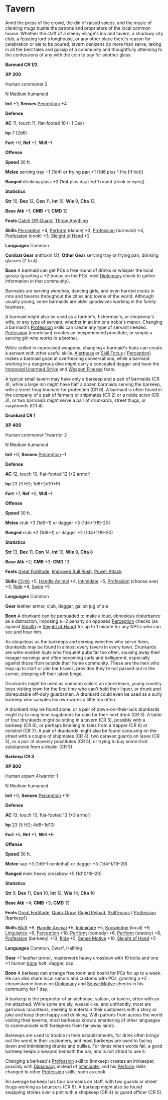 # Tavern

Amid the press of the crowd, the din of raised voices, and the music of clanking mugs bustle the patrons and proprietors of the local common house. Whether the staff of a sleepy village's inn and tavern, a shadowy city club, a feasting lord's longhouse, or any other place there's reason for celebration or ale to be poured, tavern denizens do more than serve, taking in all the best tales and gossip of a community and thoughtfully attending to the confessions of any with the coin to pay for another glass.

**Barmaid CR 1/2**

**XP 200**

Human commoner 2

N Medium humanoid

**Init** +1; **Senses** [Perception](../../skills/perception#_perception) +4

**Defense**

**AC** 11, touch 11, flat-footed 10 (+1 Dex)

**hp** 7 (2d6)

**Fort** +0, **Ref** +1, **Will** –1

**Offense**

**Speed** 30 ft.

**Melee** serving tray +1 (1d4) or frying pan +1 (1d6 plus 1 fire [if hot])

**Ranged** drinking glass +2 (1d4 plus dazzled 1 round [drink in eyes])

**Statistics**

**Str** 10, **Dex** 12, **Con** 11, **Int** 10, **Wis** 9, **Cha** 13

**Base Atk** +1; **CMB** +1; **CMD** 12

**Feats** [Catch Off-Guard](../../feats#_catch-off-guard), [Throw Anything](../../feats#_throw-anything)

**Skills** [Perception](../../skills/perception#_perception) +4, [Perform](../../skills/perform#_perform) (dance) +3, [Profession](../../skills/profession#_profession) (barmaid) +4, [Profession](../../skills/profession#_profession) (cook) +3, [Sleight of Hand](../../skills/sleightOfHand#_sleight-of-hand) +2

**Languages** Common

**Combat Gear** antitoxin (2); **Other Gear** serving tray or frying pan, drinking glasses (2 to 4)

**Boon** A barmaid can get PCs a free round of drinks or whisper the local gossip (granting a +2 bonus on the PCs' next [Diplomacy](../../skills/diplomacy#_diplomacy) check to gather information in that community).

Barmaids are serving wenches, dancing girls, and even harried cooks in inns and taverns throughout the cities and towns of the world. Although usually young, some barmaids are older goodwives working in the family business.

A barmaid might also be used as a farmer's, fisherman's, or shopkeep's wife, or any type of servant, whether in an inn or a noble's manor. Changing a barmaid's [Profession](../../skills/profession#_profession) skills can create any type of servant needed. [Profession](../../skills/profession#_profession) (courtesan) creates an inexperienced prostitute, or simply a serving girl who works in a brothel.

While skilled in improvised weapons, changing a barmaid's feats can create a servant with other useful skills. [Alertness](../../feats#_alertness) or [Skill Focus](../../feats#_skill-focus) ( [Perception](../../skills/perception#_perception)) makes a barmaid good at overhearing conversations, while a barmaid working in a dangerous dive might carry a concealed dagger and have the [Improved Unarmed Strike](../../feats#_improved-unarmed-strike) and [Weapon Finesse](../../feats#_weapon-finesse) feats.

A typical small tavern may have only a barkeep and a pair of barmaids (CR 4), while a large inn might have half a dozen barmaids serving the barkeep, with a street thug bouncer for protection (CR 6). A barmaid is often found in the company of a pair of farmers or shipmates (CR 2) or a noble scion (CR 3), or two barmaids might serve a pair of drunkards, street thugs, or vagabonds (CR 4).

**Drunkard CR 1**

**XP 400**

Human commoner 1/warrior 2

N Medium humanoid

**Init** +0; **Senses** [Perception](../../skills/perception#_perception) –1

**Defense**

**AC** 12, touch 10, flat-footed 12 (+2 armor)

**hp** 23 (3 HD; 1d6+2d10+9)

**Fort** +7, **Ref** +0, **Will** –1

**Offense**

**Speed** 30 ft.

**Melee** club +3 (1d6+1) or dagger +3 (1d4+1/19–20)

**Ranged** club +2 (1d6+1) or dagger +2 (1d4+1/19–20)

**Statistics**

**Str** 13, **Dex** 11, **Con** 14, **Int** 10, **Wis** 9, **Cha** 8

**Base Atk** +2; **CMB** +3; **CMD** 13

**Feats** [Great Fortitude](../../feats#_great-fortitude), [Improved Bull Rush](../../feats#_improved-bull-rush), [Power Attack](../../feats#_power-attack)

**Skills** [Climb](../../skills/climb#_climb) +5, [Handle Animal](../../skills/handleAnimal#_handle-animal) +4, [Intimidate](../../skills/intimidate#_intimidate) +5, [Profession](../../skills/profession#_profession) (choose one) +3, [Ride](../../skills/ride#_ride) +4, [Swim](../../skills/swim#_swim) +5

**Languages** Common

**Gear** leather armor, club, dagger, gallon jug of ale

**Boon** A drunkard can be persuaded to make a loud, obnoxious disturbance as a distraction, imposing a –2 penalty on opposed [Perception](../../skills/perception#_perception) checks (as against [Stealth](../../skills/stealth#_stealth) or [Sleight of Hand](../../skills/sleightOfHand#_sleight-of-hand)) for up to 1 minute for any NPCs who can see and hear him.

As ubiquitous as the barkeeps and serving wenches who serve them, drunkards may be found in almost every tavern in every town. Drunkards are wine-sodden louts who frequent pubs far too often, sousing away their meager earnings and often becoming surly and belligerent, especially against those from outside their home community. These are the men who leap up to start or join bar brawls, provided they're not passed out in the corner, sleeping off their latest binge.

Drunkards might be used as common sailors on shore leave, young country boys visiting town for the first time who can't hold their liquor, or drunk and disreputable off-duty guardsmen. A drunkard could even be used as a surly barkeep who samples his own wares a little too often.

A drunkard may be found alone, or a pair of down-on-their-luck drunkards might try to mug lone vagabonds for coin for their next drink (CR 3). A table of four drunkards might be sitting in a tavern (CR 5), possibly with a barkeep (CR 6), or perhaps listening to tales from a trapper (CR 6) or minstrel (CR 7). A pair of drunkards might also be found carousing on the street with a couple of shipmates (CR 4), two caravan guards on leave (CR 5), or a pair of slovenly prostitutes (CR 5), or trying to buy some illicit substances from a dealer (CR 5).

**Barkeep CR 3**

**XP 800**

Human expert 4/warrior 1

N Medium humanoid

**Init** +0; **Senses** [Perception](../../skills/perception#_perception) +10

**Defense**

**AC** 13, touch 10, flat-footed 13 (+3 armor)

**hp** 23 (5 HD; 4d8+1d10)

**Fort** +5, **Ref** +1, **Will** +6

**Offense**

**Speed** 30 ft.

**Melee** sap +3 (1d6–1 nonlethal) or dagger +3 (1d4–1/19–20)

**Ranged** mwk heavy crossbow +5 (1d10/19–20)

**Statistics**

**Str** 9, **Dex** 11, **Con** 10, **Int** 12, **Wis** 14, **Cha** 10

**Base Atk** +4; **CMB** +3; **CMD** 13

**Feats** [Great Fortitude](../../feats#_great-fortitude), [Quick Draw](../../feats#_quick-draw), [Rapid Reload](../../feats#_rapid-reload), [Skill Focus](../../feats#_skill-focus) ( [Profession](../../skills/profession#_profession) [barkeep])

**Skills** [Bluff](../../skills/bluff#_bluff) +8, [Handle Animal](../../skills/handleAnimal#_handle-animal) +5, [Intimidate](../../skills/intimidate#_intimidate) +5, [Knowledge](../../skills/knowledge#_knowledge) (local) +9, [Linguistics](../../skills/linguistics#_linguistics) +6, [Perception](../../skills/perception#_perception) +10, [Perform](../../skills/perform#_perform) (comedy) +6, [Perform](../../skills/perform#_perform) (oratory) +6, [Profession](../../skills/profession#_profession) (barkeep) +13, [Ride](../../skills/ride#_ride) +5, [Sense Motive](../../skills/senseMotive#_sense-motive) +10, [Sleight of Hand](../../skills/sleightOfHand#_sleight-of-hand) +5

**Languages** Common, Dwarf, Halfling

**Gear** _+1 leather armor_, masterwork heavy crossbow with 10 bolts and one _+1 human [bane](../../magicItems/weapons#_weapons-bane) bolt_, dagger, sap

**Boon** A barkeep can arrange free room and board for PCs for up to a week. He can also share local rumors and customs with PCs, granting a +2 circumstance bonus on [Diplomacy](../../skills/diplomacy#_diplomacy) and [Sense Motive](../../skills/senseMotive#_sense-motive) checks in his community for 1 day.

A barkeep is the proprietor of an alehouse, saloon, or tavern, often with an inn attached. While some are sly, weasel-like, and unfriendly, most are garrulous raconteurs, seeking to entertain their customers with a story or joke and keep them happy and drinking. With patrons from across the world visiting their taverns, most barkeeps know a smattering of other languages to communicate with foreigners from far-away lands.

Barkeeps are used to trouble in their establishments, for drink often brings out the worst in their customers, and most barkeeps are used to facing down and intimidating drunks and bullies. For times when words fail, a good barkeep keeps a weapon beneath the bar, and is not afraid to use it.

Changing a barkeep's [Profession](../../skills/profession#_profession) skill to (innkeep) creates an innkeeper, possibly with [Diplomacy](../../skills/diplomacy#_diplomacy) instead of [Intimidate](../../skills/intimidate#_intimidate), and his [Perform](../../skills/perform#_perform) skills changed to other [Profession](../../skills/profession#_profession) skills, such as cook.

An average barkeep has four barmaids on staff, with two guards or street thugs working as bouncers (CR 6). A barkeep might also be found swapping stories over a pint with a shopkeep (CR 4) or guard officer (CR 5).

